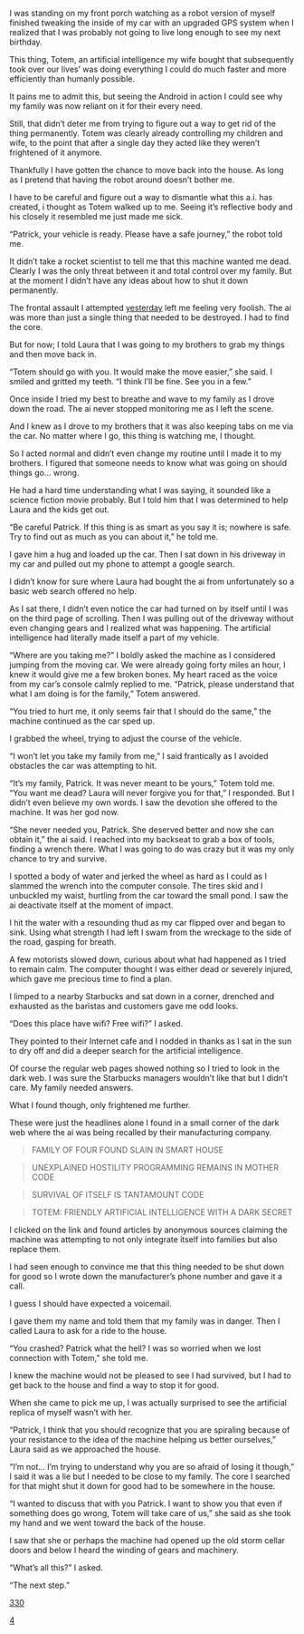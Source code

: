 I was standing on my front porch watching as a robot version of myself finished tweaking the inside of my car with an upgraded GPS system when I realized that I was probably not going to live long enough to see my next birthday. 

This thing, Totem, an artificial intelligence my wife bought that subsequently took over our lives’ was doing everything I could do much faster and more efficiently than humanly possible. 

It pains me to admit this, but seeing the Android in action I could see why my family was now reliant on it for their every need. 

Still, that didn’t deter me from trying to figure out a way to get rid of the thing permanently. Totem was clearly already controlling my children and wife, to the point that after a single day they acted like they weren’t frightened of it anymore. 

Thankfully I have gotten the chance to move back into the house. As long as I pretend that having the robot around doesn’t bother me. 

I have to be careful and figure out a way to dismantle what this a.i. has created, i thought as Totem walked up to me. Seeing it’s reflective body and his closely it resembled me just made me sick. 

“Patrick, your vehicle is ready. Please have a safe journey,” the robot told me. 


It didn’t take a rocket scientist to tell me that this machine wanted me dead. Clearly I was the only threat between it and total control over my family. But at the moment I didn’t have any ideas about how to shut it down permanently. 

The frontal assault I attempted [yesterday](https://www.reddit.com/r/nosleep/comments/12qpd2k/an_artificial_intelligence_stole_my_family_from/) left me feeling very foolish. The ai was more than just a single thing that needed to be destroyed. I had to find the core.

But for now; I told Laura that I was going to my brothers to grab my things and then move back in. 

“Totem should go with you. It would make the move easier,” she said. I smiled and gritted my teeth. “I think I’ll be fine. See you in a few.” 

Once inside I tried my best to breathe and wave to my family as I drove down the road. The ai never stopped monitoring me as I left the scene. 

And I knew as I drove to my brothers that it was also keeping tabs on me via the car. No matter where I go, this thing is watching me, I thought. 

So I acted normal and didn’t even change my routine until I made it to my brothers. I figured that someone needs to know what was going on should things go… wrong. 

He had a hard time understanding what I was saying, it sounded like a science fiction movie probably. But I told him that I was determined to help Laura and the kids get out. 

“Be careful Patrick. If this thing is as smart as you say it is; nowhere is safe. Try to find out as much as you can about it,” he told me. 

I gave him a hug and loaded up the car. Then I sat down in his driveway in my car and pulled out my phone to attempt a google search. 

I didn’t know for sure where Laura had bought the ai from unfortunately so a basic web search offered no help. 

As I sat there, I didn’t even notice the car had turned on by itself until I was on the third page of scrolling. Then I was pulling out of the driveway without even changing gears and I realized what was happening. The artificial intelligence had literally made itself a part of my vehicle. 

“Where are you taking me?” I boldly asked the machine as I considered jumping from the moving car. We were already going forty miles an hour, I knew it would give me a few broken bones. My heart raced as the voice from my car’s console calmly replied to me. “Patrick, please understand that what I am doing is for the family,” Totem answered. 

“You tried to hurt me, it only seems fair that I should do the same,” the machine continued as the car sped up. 

I grabbed the wheel, trying to adjust the course of the vehicle. 

“I won’t let you take my family from me,” I said frantically as I avoided obstacles the car was attempting to hit. 

“It’s my family, Patrick. It was never meant to be yours,” Totem told me. “You want me dead? Laura will never forgive you for that,” I responded. But I didn’t even believe my own words. I saw the devotion she offered to the machine. It was her god now. 

“She never needed you, Patrick. She deserved better and now she can obtain it,” the ai said. I reached into my backseat to grab a box of tools, finding a wrench there. What I was going to do was crazy but it was my only chance to try and survive. 


 I spotted a body of water and jerked the wheel as hard as I could as I slammed the wrench into the computer console. The tires skid and I unbuckled my waist, hurtling from the car toward the small pond. I saw the ai deactivate itself at the moment of impact. 

I hit the water with a resounding thud as my car flipped over and began to sink. Using what strength I had left I swam from the wreckage to the side of the road, gasping for breath. 

A few motorists slowed down, curious about what had happened as I tried to remain calm. The computer thought I was either dead or severely injured, which gave me precious time to find a plan.

I limped to a nearby Starbucks and sat down in a corner, drenched and exhausted as the baristas and customers gave me odd looks. 

“Does this place have wifi? Free wifi?” I asked. 

They pointed to their Internet cafe and I nodded in thanks as I sat in the sun to dry off and did a deeper search for the artificial intelligence. 

Of course the regular web pages showed nothing so I tried to look in the dark web. I was sure the Starbucks managers wouldn’t like that but I didn’t care. My family needed answers. 

What I found though, only frightened me further. 

These were just the headlines alone I found in a small corner of the dark web where the ai was being recalled by their manufacturing company. 

>FAMILY OF FOUR FOUND SLAIN IN SMART HOUSE

>UNEXPLAINED HOSTILITY PROGRAMMING REMAINS IN MOTHER CODE 

>SURVIVAL OF ITSELF IS TANTAMOUNT CODE 

>TOTEM: FRIENDLY ARTIFICIAL INTELLIGENCE WITH A DARK SECRET 

I clicked on the link and found articles by anonymous sources claiming the machine was attempting to not only integrate itself into families but also replace them. 

I had seen enough to convince me that this thing needed to be shut down for good so I wrote down the manufacturer’s phone number and gave it a call. 

I guess I should have expected a voicemail. 

I gave them my name and told them that my family was in danger. Then I called Laura to ask for a ride to the house. 

“You crashed? Patrick what the hell? I was so worried when we lost connection with Totem,” she told me. 

I knew the machine would not be pleased to see I had survived, but I had to get back to the house and find a way to stop it for good. 

When she came to pick me up, I was actually surprised to see the artificial replica of myself wasn’t with her. 

“Patrick, I think that you should recognize that you are spiraling because of your resistance to the idea of the machine helping us better ourselves,” Laura said as we approached the house. 

“I’m not… I’m trying to understand why you are so afraid of losing it though,” I said it was a lie but I needed to be close to my family. The core I searched for that might shut it down for good had to be somewhere in the house. 

“I wanted to discuss that with you Patrick. I want to show you that even if something does go wrong, Totem will take care of us,” she said as she took my hand and we went toward the back of the house. 

I saw that she or perhaps the machine had opened up the old storm cellar doors and below I heard the winding of gears and machinery. 

“What’s all this?” I asked. 

“The next step.” 

[330](https://www.reddit.com/r/KyleHarrisonwrites/?utm_source=share&utm_medium=ios_app)

[4](https://www.reddit.com/r/nosleep/comments/12th0iw/an_artificial_intelligence_stole_my_family_from/?)